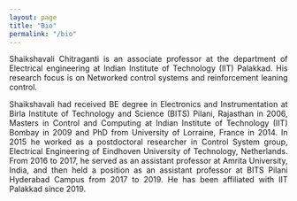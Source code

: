 ```yaml
---
layout: page
title: "Bio"
permalink: "/bio"
---
```


<p style="text-align: justify;">
Shaikshavali Chitraganti is an associate professor at the department of Electrical engineering at Indian Institute of Technology (IIT) Palakkad. His research focus is on Networked control systems and reinforcement leaning control.
</p>

<p style="text-align: justify;">
Shaikshavali had received BE degree in Electronics and Instrumentation at Birla Institute of Technology and Science (BITS) Pilani, Rajasthan in 2006, Masters in Control and Computing at Indian Institute of Technology (IIT) Bombay in 2009 and PhD from University of Lorraine, France in 2014. In 2015 he worked as a postdoctoral researcher in Control System group, Electrical Engineering of Eindhoven University of Technology, Netherlands. From 2016 to 2017, he served as an assistant professor at Amrita University, India, and then held a position as an assistant professor at BITS Pilani Hyderabad Campus from 2017 to 2019. He has been affiliated with IIT Palakkad since 2019.
</p>

